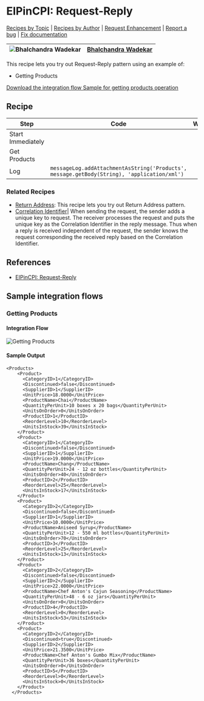 # EIPinCPI: Request-Reply

[Recipes by Topic](../../../../readme.md) | [Recipes by Author](../../../../author.md) | [Request Enhancement](https://github.com/SAP-samples/cloud-integration-flow/issues/new?assignees=&labels=Recipe%20Fix,enhancement&template=recipe-request.md&title=Improve%20EIPinCPI%3A%20Request-Reply) | [Report a bug](https://github.com/SAP-samples/cloud-integration-flow/issues/new?assignees=&labels=Recipe%20Fix,bug&template=bug_report.md&title=Issue%20with%20EIPinCPI%3A%20Request-Reply) | [Fix documentation](https://github.com/SAP-samples/cloud-integration-flow/issues/new?assignees=&labels=Recipe%20Fix,documentation&template=bug_report.md&title=Docu%20fix%20EIPinCPI%3A%20Request-Reply)

![Bhalchandra Wadekar](https://github.com/BhalchandraSW.png?size=50) | [Bhalchandra Wadekar](../../../author.md#bhalchandra-wadekar)
----|----

This recipe lets you try out Request-Reply pattern using an example of:
* Getting Products

[Download the integration flow Sample for getting products operation](Request-Reply%20-%20Getting%20Products.zip)

## Recipe

Step|Code|Why?
----|----|----
Start Immediately | |
Get Products | |
Log | ```messageLog.addAttachmentAsString('Products', message.getBody(String), 'application/xml')``` |

### Related Recipes
* [Return Address](../EIP-MessageConstruction-ReturnAddress/readme.md): This recipe lets you try out Return Address pattern.
* [Correlation Identifier](../EIP-MessageConstruction-CorrelationIdentifier/readme.md)| When sending the request, the sender adds a unique key to request. The receiver processes the request and puts the unique key as the Correlation Identifier in the reply message. Thus when a reply is received independent of the request, the sender knows the request corresponding the received reply based on the Correlation Identifier.
## References
* [EIPinCPI: Request-Reply](https://blogs.sap.com/2019/01/12/eipincpi-request-reply)

## Sample integration flows

### Getting Products

#### Integration Flow
![Getting Products](Request-Reply%20-%20Getting%20Products.png)

#### Sample Output
```
<Products>
    <Product>
      <CategoryID>1</CategoryID>
      <Discontinued>false</Discontinued>
      <SupplierID>1</SupplierID>
      <UnitPrice>18.0000</UnitPrice>
      <ProductName>Chai</ProductName>
      <QuantityPerUnit>10 boxes x 20 bags</QuantityPerUnit>
      <UnitsOnOrder>0</UnitsOnOrder>
      <ProductID>1</ProductID>
      <ReorderLevel>10</ReorderLevel>
      <UnitsInStock>39</UnitsInStock>
    </Product>
    <Product>
      <CategoryID>1</CategoryID>
      <Discontinued>false</Discontinued>
      <SupplierID>1</SupplierID>
      <UnitPrice>19.0000</UnitPrice>
      <ProductName>Chang</ProductName>
      <QuantityPerUnit>24 - 12 oz bottles</QuantityPerUnit>
      <UnitsOnOrder>40</UnitsOnOrder>
      <ProductID>2</ProductID>
      <ReorderLevel>25</ReorderLevel>
      <UnitsInStock>17</UnitsInStock>
    </Product>
    <Product>
      <CategoryID>2</CategoryID>
      <Discontinued>false</Discontinued>
      <SupplierID>1</SupplierID>
      <UnitPrice>10.0000</UnitPrice>
      <ProductName>Aniseed Syrup</ProductName>
      <QuantityPerUnit>12 - 550 ml bottles</QuantityPerUnit>
      <UnitsOnOrder>70</UnitsOnOrder>
      <ProductID>3</ProductID>
      <ReorderLevel>25</ReorderLevel>
      <UnitsInStock>13</UnitsInStock>
    </Product>
    <Product>
      <CategoryID>2</CategoryID>
      <Discontinued>false</Discontinued>
      <SupplierID>2</SupplierID>
      <UnitPrice>22.0000</UnitPrice>
      <ProductName>Chef Anton's Cajun Seasoning</ProductName>
      <QuantityPerUnit>48 - 6 oz jars</QuantityPerUnit>
      <UnitsOnOrder>0</UnitsOnOrder>
      <ProductID>4</ProductID>
      <ReorderLevel>0</ReorderLevel>
      <UnitsInStock>53</UnitsInStock>
    </Product>
    <Product>
      <CategoryID>2</CategoryID>
      <Discontinued>true</Discontinued>
      <SupplierID>2</SupplierID>
      <UnitPrice>21.3500</UnitPrice>
      <ProductName>Chef Anton's Gumbo Mix</ProductName>
      <QuantityPerUnit>36 boxes</QuantityPerUnit>
      <UnitsOnOrder>0</UnitsOnOrder>
      <ProductID>5</ProductID>
      <ReorderLevel>0</ReorderLevel>
      <UnitsInStock>0</UnitsInStock>
    </Product>
  </Products>
  ```
